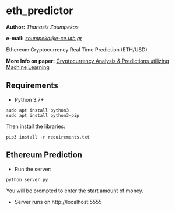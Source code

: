 # eth_predictor

**Author:** *Thanasis Zoumpekas*

**e-mail:** *zoumpeka@e-ce.uth.gr*


Ethereum Cryptocurrency Real Time Prediction (ETH/USD)

**More Info on paper:** [Cryptocurrency Analysis & Predictions utilizing Machine Learning]()


## Requirements 

* Python 3.7+

```
sudo apt install python3
sudo apt install python3-pip
```

Then install the libraries:

```
pip3 install -r requirements.txt

```

## Ethereum Prediction 

* Run the server:

```
python server.py

```

You will be prompted to enter the start amount of money.

* Server runs on http://localhost:5555
